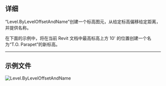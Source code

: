 ## 详细
“Level.ByLevelOffsetAndName”创建一个标高图元，从给定标高偏移给定距离，并提供名称。

在下面的示例中，将在当前 Revit 文档中最高标高上方 10' 的位置创建一个名为“T.O. Parapet”的新标高。
___
## 示例文件

![Level.ByLevelOffsetAndName](./Revit.Elements.Level.ByLevelOffsetAndName_img.jpg)
